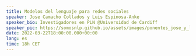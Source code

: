```yaml
---
title: Modelos del lenguaje para redes sociales
speaker: Jose Camacho Collados y Luis Espinosa-Anke
speaker_bio: Investigadores en PLN @Universidad de Cardiff
speaker_pic: https://somosnlp.github.io/assets/images/ponentes_jose_y_luis_cardiff.jpg
date: 2022-03-22T18:00:00.000+00:00
lang: es
time: 18h CET
---
```


<!--TODO: Add second speaker -->
<EventSummary
    description="En esta charla resumiremos nuestros últimos trabajos desarrollando modelos del lenguaje para redes sociales, con un énfasis en Twitter."
    poster="https://somosnlp.github.io/assets/images/evento_cardiff.png"
    name="Jose Camacho Collados y Luis Espinosa-Anke"
    twitter="https://twitter.com/CamachoCollados"
    bio="Investigadores en PLN de la Universidad de Cardiff."
/>